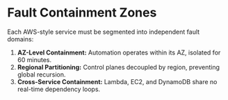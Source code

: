 # Fault Containment Zones

Each AWS-style service must be segmented into independent fault domains:

1. **AZ-Level Containment:** Automation operates within its AZ, isolated for 60 minutes.
2. **Regional Partitioning:** Control planes decoupled by region, preventing global recursion.
3. **Cross-Service Containment:** Lambda, EC2, and DynamoDB share no real-time dependency loops.

